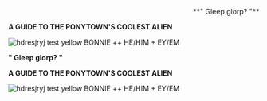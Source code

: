 <p align="right">  **" Gleep glorp? "**
  
 
**A GUIDE TO THE PONYTOWN'S COOLEST ALIEN**
 
![hdresjryj test yellow](https://github.com/obsessivenerdx/obsessivenerdx/assets/162385200/a5ecce10-e1a2-4f23-9247-0501ae5f662d)
BONNIE ++ HE/HIM + EY/EM
</p>
 
  **" Gleep glorp? "**
  
 
**A GUIDE TO THE PONYTOWN'S COOLEST ALIEN**
 
![hdresjryj test yellow](https://github.com/obsessivenerdx/obsessivenerdx/assets/162385200/a5ecce10-e1a2-4f23-9247-0501ae5f662d)
BONNIE ++ HE/HIM + EY/EM
